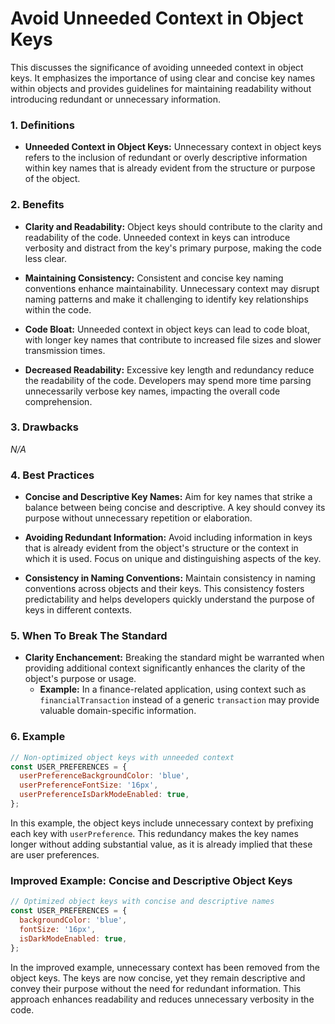 # Avoid Unneeded Context in Object Keys

This discusses the significance of avoiding unneeded context in object keys. It emphasizes the importance of using clear and concise key names within objects and provides guidelines for maintaining readability without introducing redundant or unnecessary information.


### 1. **Definitions**
  - **Unneeded Context in Object Keys:** Unnecessary context in object keys refers to the inclusion of redundant or overly descriptive information within key names that is already evident from the structure or purpose of the object.

### 2. **Benefits**
  - **Clarity and Readability:** 
  Object keys should contribute to the clarity and readability of the code. Unneeded context in keys can introduce verbosity and distract from the key's primary purpose, making the code less clear.

  - **Maintaining Consistency:** 
  Consistent and concise key naming conventions enhance maintainability. Unnecessary context may disrupt naming patterns and make it challenging to identify key relationships within the code.

  - **Code Bloat:**
  Unneeded context in object keys can lead to code bloat, with longer key names that contribute to increased file sizes and slower transmission times.

  - **Decreased Readability:** 
  Excessive key length and redundancy reduce the readability of the code. Developers may spend more time parsing unnecessarily verbose key names, impacting the overall code comprehension.

### 3. **Drawbacks**
*N/A*

### 4. **Best Practices**
  - **Concise and Descriptive Key Names:**
  Aim for key names that strike a balance between being concise and descriptive. A key should convey its purpose without unnecessary repetition or elaboration.

  - **Avoiding Redundant Information:**
  Avoid including information in keys that is already evident from the object's structure or the context in which it is used. Focus on unique and distinguishing aspects of the key.

  - **Consistency in Naming Conventions:**
  Maintain consistency in naming conventions across objects and their keys. This consistency fosters predictability and helps developers quickly understand the purpose of keys in different contexts.

### 5. **When To Break The Standard**
  - **Clarity Enchancement:**  Breaking the standard might be warranted when providing additional context significantly enhances the clarity of the object's purpose or usage.
    - **Example:** In a finance-related application, using context such as `financialTransaction` instead of a generic `transaction` may provide valuable domain-specific information.

### 6. **Example**

```javascript
// Non-optimized object keys with unneeded context
const USER_PREFERENCES = {
  userPreferenceBackgroundColor: 'blue',
  userPreferenceFontSize: '16px',
  userPreferenceIsDarkModeEnabled: true,
};
```

In this example, the object keys include unnecessary context by prefixing each key with `userPreference`. This redundancy makes the key names longer without adding substantial value, as it is already implied that these are user preferences.

### Improved Example: Concise and Descriptive Object Keys

```javascript
// Optimized object keys with concise and descriptive names
const USER_PREFERENCES = {
  backgroundColor: 'blue',
  fontSize: '16px',
  isDarkModeEnabled: true,
};
```

In the improved example, unnecessary context has been removed from the object keys. The keys are now concise, yet they remain descriptive and convey their purpose without the need for redundant information. This approach enhances readability and reduces unnecessary verbosity in the code.
